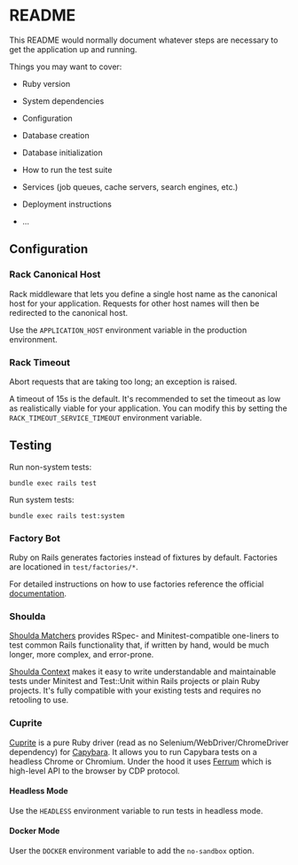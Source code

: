 # README

This README would normally document whatever steps are necessary to get the
application up and running.

Things you may want to cover:

* Ruby version

* System dependencies

* Configuration

* Database creation

* Database initialization

* How to run the test suite

* Services (job queues, cache servers, search engines, etc.)

* Deployment instructions

* ...

## Configuration

### Rack Canonical Host

Rack middleware that lets you define a single host name as the canonical host for your application. Requests for other host names will then be redirected to the canonical host.

Use the `APPLICATION_HOST` environment variable in the production environment.

### Rack Timeout

Abort requests that are taking too long; an exception is raised.

A timeout of 15s is the default. It's recommended to set the timeout as low as realistically viable for your application. You can modify this by setting the `RACK_TIMEOUT_SERVICE_TIMEOUT` environment variable.

## Testing

Run non-system tests:

```
bundle exec rails test
```

Run system tests:

```
bundle exec rails test:system
```

### Factory Bot

Ruby on Rails generates factories instead of fixtures by default. Factories are locationed in `test/factories/*`.

For detailed instructions on how to use factories reference the official [documentation](https://thoughtbot.github.io/factory_bot/).

### Shoulda

[Shoulda Matchers](https://github.com/thoughtbot/shoulda-matchers) provides RSpec- and Minitest-compatible one-liners to test common Rails functionality that, if written by hand, would be much longer, more complex, and error-prone.

[Shoulda Context](https://github.com/thoughtbot/shoulda-context) makes it easy to write understandable and maintainable tests under Minitest and Test::Unit within Rails projects or plain Ruby projects. It's fully compatible with your existing tests and requires no retooling to use.

### Cuprite

[Cuprite](https://github.com/rubycdp/cuprite) is a pure Ruby driver (read as no Selenium/WebDriver/ChromeDriver dependency) for [Capybara](https://github.com/teamcapybara/capybara). It allows you to run Capybara tests on a headless Chrome or Chromium. Under the hood it uses [Ferrum](https://github.com/rubycdp/ferrum#index) which is high-level API to the browser by CDP protocol.

#### Headless Mode

Use the `HEADLESS` environment variable to run tests in headless mode.

#### Docker Mode

User the `DOCKER` environment variable to add the `no-sandbox` option.